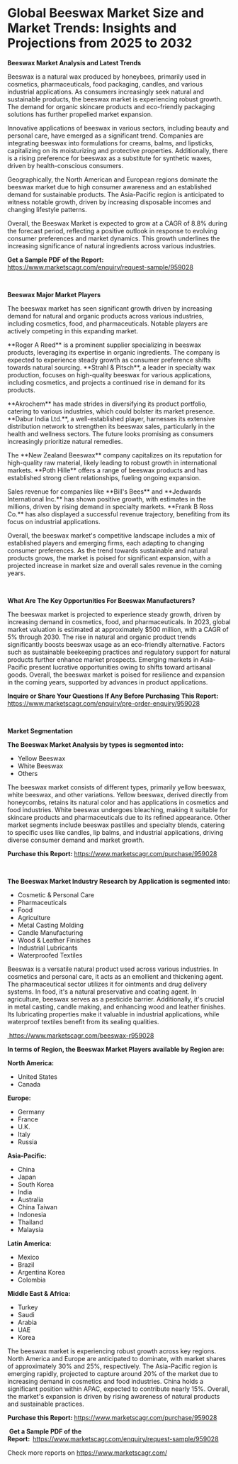 <p><h1>Global Beeswax Market Size and Market Trends: Insights and Projections from 2025 to 2032</h1></p><p><strong>Beeswax Market Analysis and Latest Trends</strong></p>
<p><p>Beeswax is a natural wax produced by honeybees, primarily used in cosmetics, pharmaceuticals, food packaging, candles, and various industrial applications. As consumers increasingly seek natural and sustainable products, the beeswax market is experiencing robust growth. The demand for organic skincare products and eco-friendly packaging solutions has further propelled market expansion.</p><p>Innovative applications of beeswax in various sectors, including beauty and personal care, have emerged as a significant trend. Companies are integrating beeswax into formulations for creams, balms, and lipsticks, capitalizing on its moisturizing and protective properties. Additionally, there is a rising preference for beeswax as a substitute for synthetic waxes, driven by health-conscious consumers.</p><p>Geographically, the North American and European regions dominate the beeswax market due to high consumer awareness and an established demand for sustainable products. The Asia-Pacific region is anticipated to witness notable growth, driven by increasing disposable incomes and changing lifestyle patterns.</p><p>Overall, the Beeswax Market is expected to grow at a CAGR of 8.8% during the forecast period, reflecting a positive outlook in response to evolving consumer preferences and market dynamics. This growth underlines the increasing significance of natural ingredients across various industries.</p></p>
<p><strong>Get a Sample PDF of the Report:&nbsp;</strong> <a href="https://www.marketscagr.com/enquiry/request-sample/959028?utm_campaign=2994&utm_medium=2&utm_source=Github&utm_content=ia&utm_term=02042025&utm_id=beeswax">https://www.marketscagr.com/enquiry/request-sample/959028</a></p>
<p>&nbsp;</p>
<p><strong>Beeswax Major Market Players</strong></p>
<p><p>The beeswax market has seen significant growth driven by increasing demand for natural and organic products across various industries, including cosmetics, food, and pharmaceuticals. Notable players are actively competing in this expanding market.</p><p>**Roger A Reed** is a prominent supplier specializing in beeswax products, leveraging its expertise in organic ingredients. The company is expected to experience steady growth as consumer preference shifts towards natural sourcing. **Strahl & Pitsch**, a leader in specialty wax production, focuses on high-quality beeswax for various applications, including cosmetics, and projects a continued rise in demand for its products.</p><p>**Akrochem** has made strides in diversifying its product portfolio, catering to various industries, which could bolster its market presence. **Dabur India Ltd.**, a well-established player, harnesses its extensive distribution network to strengthen its beeswax sales, particularly in the health and wellness sectors. The future looks promising as consumers increasingly prioritize natural remedies.</p><p>The **New Zealand Beeswax** company capitalizes on its reputation for high-quality raw material, likely leading to robust growth in international markets. **Poth Hille** offers a range of beeswax products and has established strong client relationships, fueling ongoing expansion.</p><p>Sales revenue for companies like **Bill's Bees** and **Jedwards International Inc.** has shown positive growth, with estimates in the millions, driven by rising demand in specialty markets. **Frank B Ross Co.** has also displayed a successful revenue trajectory, benefiting from its focus on industrial applications.</p><p>Overall, the beeswax market's competitive landscape includes a mix of established players and emerging firms, each adapting to changing consumer preferences. As the trend towards sustainable and natural products grows, the market is poised for significant expansion, with a projected increase in market size and overall sales revenue in the coming years.</p></p>
<p>&nbsp;</p>
<p><strong>What Are The Key Opportunities For Beeswax Manufacturers?</strong></p>
<p><p>The beeswax market is projected to experience steady growth, driven by increasing demand in cosmetics, food, and pharmaceuticals. In 2023, global market valuation is estimated at approximately $500 million, with a CAGR of 5% through 2030. The rise in natural and organic product trends significantly boosts beeswax usage as an eco-friendly alternative. Factors such as sustainable beekeeping practices and regulatory support for natural products further enhance market prospects. Emerging markets in Asia-Pacific present lucrative opportunities owing to shifts toward artisanal goods. Overall, the beeswax market is poised for resilience and expansion in the coming years, supported by advances in product applications.</p></p>
<p><strong>Inquire or Share Your Questions If Any Before Purchasing This Report:</strong> <a href="https://www.marketscagr.com/enquiry/pre-order-enquiry/959028?utm_campaign=2994&utm_medium=2&utm_source=Github&utm_content=ia&utm_term=02042025&utm_id=beeswax">https://www.marketscagr.com/enquiry/pre-order-enquiry/959028</a></p>
<p>&nbsp;</p>
<p><strong>Market Segmentation</strong></p>
<p><strong>The Beeswax Market Analysis by types is segmented into:</strong></p>
<p><ul><li>Yellow Beeswax</li><li>White Beeswax</li><li>Others</li></ul></p>
<p><p>The beeswax market consists of different types, primarily yellow beeswax, white beeswax, and other variations. Yellow beeswax, derived directly from honeycombs, retains its natural color and has applications in cosmetics and food industries. White beeswax undergoes bleaching, making it suitable for skincare products and pharmaceuticals due to its refined appearance. Other market segments include beeswax pastilles and specialty blends, catering to specific uses like candles, lip balms, and industrial applications, driving diverse consumer demand and market growth.</p></p>
<p><strong>Purchase this Report:&nbsp;</strong><a href="https://www.marketscagr.com/purchase/959028?utm_campaign=2994&utm_medium=2&utm_source=Github&utm_content=ia&utm_term=02042025&utm_id=beeswax">https://www.marketscagr.com/purchase/959028</a></p>
<p>&nbsp;</p>
<p><strong>The Beeswax Market Industry Research by Application is segmented into:</strong></p>
<p><ul><li>Cosmetic & Personal Care</li><li>Pharmaceuticals</li><li>Food</li><li>Agriculture</li><li>Metal Casting Molding</li><li>Candle Manufacturing</li><li>Wood & Leather Finishes</li><li>Industrial Lubricants</li><li>Waterproofed Textiles</li></ul></p>
<p><p>Beeswax is a versatile natural product used across various industries. In cosmetics and personal care, it acts as an emollient and thickening agent. The pharmaceutical sector utilizes it for ointments and drug delivery systems. In food, it's a natural preservative and coating agent. In agriculture, beeswax serves as a pesticide barrier. Additionally, it's crucial in metal casting, candle making, and enhancing wood and leather finishes. Its lubricating properties make it valuable in industrial applications, while waterproof textiles benefit from its sealing qualities.</p></p>
<p><a href="https://www.marketscagr.com/beeswax-r959028?utm_campaign=2994&utm_medium=2&utm_source=Github&utm_content=ia&utm_term=02042025&utm_id=beeswax">&nbsp;https://www.marketscagr.com/beeswax-r959028</a></p>
<p><strong>In terms of Region, the Beeswax Market Players available by Region are:</strong></p>
<p>
    <p> <strong> North America: </strong>
        <ul>
            <li>United States</li>
            <li>Canada</li>
        </ul>
        </p> 
    <p> <strong> Europe: </strong>
        <ul>
            <li>Germany</li>
            <li>France</li>
            <li>U.K.</li>
            <li>Italy</li>
            <li>Russia</li>
        </ul>
        </p> 
    <p> <strong> Asia-Pacific: </strong>
        <ul>
            <li>China</li>
            <li>Japan</li>
            <li>South Korea</li>
            <li>India</li>
            <li>Australia</li>
            <li>China Taiwan</li>
            <li>Indonesia</li>
            <li>Thailand</li>
            <li>Malaysia</li>
        </ul>
        </p> 
    <p> <strong> Latin America: </strong>
        <ul>
            <li>Mexico</li>
            <li>Brazil</li>
            <li>Argentina Korea</li>
            <li>Colombia</li>
        </ul>
        </p> 
    <p> <strong> Middle East & Africa: </strong>
        <ul>
            <li>Turkey</li>
            <li>Saudi</li>
            <li>Arabia</li>
            <li>UAE</li>
            <li>Korea</li>
        </ul>
    </p>
    </p>
<p><p>The beeswax market is experiencing robust growth across key regions. North America and Europe are anticipated to dominate, with market shares of approximately 30% and 25%, respectively. The Asia-Pacific region is emerging rapidly, projected to capture around 20% of the market due to increasing demand in cosmetics and food industries. China holds a significant position within APAC, expected to contribute nearly 15%. Overall, the market's expansion is driven by rising awareness of natural products and sustainable practices.</p></p>
<p><strong>Purchase this Report: </strong><a href="https://www.marketscagr.com/purchase/959028?utm_campaign=2994&utm_medium=2&utm_source=Github&utm_content=ia&utm_term=02042025&utm_id=beeswax">https://www.marketscagr.com/purchase/959028</a></p>
<p>&nbsp;<strong>Get a Sample PDF of the Report:&nbsp;&nbsp;</strong><a href="https://www.marketscagr.com/enquiry/request-sample/959028?utm_campaign=2994&utm_medium=2&utm_source=Github&utm_content=ia&utm_term=02042025&utm_id=beeswax">https://www.marketscagr.com/enquiry/request-sample/959028</a></p>
<p><strong></strong></p>
<p>Check more reports on <a href="https://www.marketscagr.com/?utm_campaign=2994&utm_medium=2&utm_source=Github&utm_content=ia&utm_term=02042025&utm_id=beeswax">https://www.marketscagr.com/</a></p>